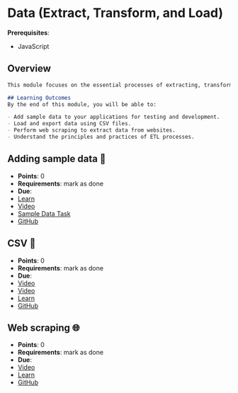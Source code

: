 # Data (Extract, Transform, and Load)

**Prerequisites**:
- JavaScript

## Overview
```md
This module focuses on the essential processes of extracting, transforming, and loading (ETL) data. You will learn how to add sample data, work with CSV files, and perform web scraping to gather data from websites. These skills are crucial for building applications that require data manipulation and integration from various sources.

## Learning Outcomes
By the end of this module, you will be able to:

- Add sample data to your applications for testing and development.
- Load and export data using CSV files.
- Perform web scraping to extract data from websites.
- Understand the principles and practices of ETL processes.
```

## Adding sample data 🥸
- **Points**: 0 
- **Requirements**: mark as done
- **Due**:
- [Learn](https://learn.firstdraft.com/lessons/207-adding-sample-data)
- [Video](https://www.youtube.com/watch?v=3TRjdMoUiNM)
- [Sample Data Task](https://gist.github.com/heratyian/62bc400bf0db2184cf40fda012757e07)
- [GitHub](https://github.com/appdev-lessons/adding-sample-data)

## CSV 📁
- **Points**: 0 
- **Requirements**: mark as done
- **Due**:
- [Video](https://youtu.be/ccv7JDhFZks)
- [Video](https://www.youtube.com/watch?v=yvJKm1Xr9qM)
- [Learn](https://learn.firstdraft.com/lessons/210-loading-and-exporting-csv-data)
- [GitHub](https://github.com/appdev-lessons/loading-and-exporting-csv-data)

## Web scraping 🌐
- **Points**: 0 
- **Requirements**: mark as done
- **Due**:
- [Video](https://youtu.be/ccv7JDhFZks)
- [Learn](https://learn.firstdraft.com/lessons/209-webscraping-quick-start)
- [GitHub](https://github.com/appdev-lessons/webscraping-quick-start)
